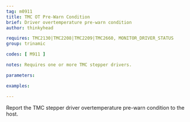 ```yaml
---
tag: m0911
title: TMC OT Pre-Warn Condition
brief: Driver overtemperature pre-warn condition
author: thinkyhead

requires: TMC2130|TMC2208|TMC2209|TMC2660, MONITOR_DRIVER_STATUS
group: trinamic

codes: [ M911 ]

notes: Requires one or more TMC stepper drivers.

parameters:

examples:

---
```


Report the TMC stepper driver overtemperature pre-warn condition to the host.
